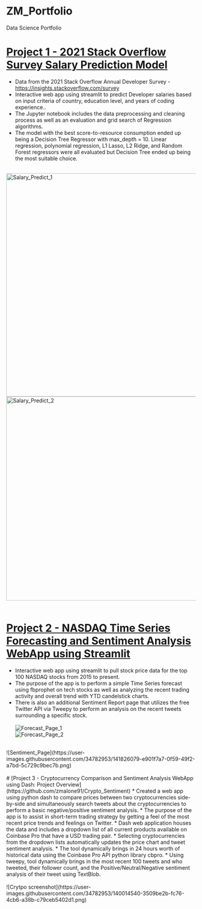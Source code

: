 # ZM_Portfolio
Data Science Portfolio

# [Project 1 - 2021 Stack Overflow Survey Salary Prediction Model](https://github.com/zmalone91/Developer_Salary)

* Data from the 2021 Stack Overflow Annual Developer Survey - https://insights.stackoverflow.com/survey
* Interactive web app using streamlit to predict Developer salaries based on input criteria of country, education level, and years of coding experience..<br>
* The Jupyter notebook includes the data preprocessing and cleaning process as well as an evaluation and grid search of Regression algorithms.<br>
* The model with the best score-to-resource consumption ended up being a Decision Tree Regressor with max_depth = 10. Linear regression, polynomial regression, L1 Lasso, L2 Ridge, and Random Forest regressors were all evaluated but Decision Tree ended up being the most suitable choice.<br>
<br>
<img width="593" alt="Salary_Predict_1" src="https://user-images.githubusercontent.com/34782953/141933850-a99b2d78-a484-41a1-9911-5ab3c3d4a9f9.png"><br>
<img width="542" alt="Salary_Predict_2" src="https://user-images.githubusercontent.com/34782953/141933865-d248a219-0cf7-40bf-9db2-65d153971887.png"><br>
<br>

# [Project 2 - NASDAQ Time Series Forecasting and Sentiment Analysis WebApp using Streamlit](https://github.com/zmalone91/Stock_Prediction)
* Interactive web app using streamlit to pull stock price data for the top 100 NASDAQ stocks from 2015 to present.<br>
* The purpose of the app is to perform a simple Time Series forecast using fbprophet on tech stocks as well as analyzing the recent trading activity and overall trend with YTD candelstick charts. <br>
* There is also an additional Sentiment Report page that utilizes the free Twitter API via Tweepy to perform an analysis on the recent tweets surrounding a specific stock. <br><br>
![Forecast_Page_1](https://user-images.githubusercontent.com/34782953/141825954-ff8c391a-063f-4c67-96e8-1991dc0dac4e.png)<br>
![Forecast_Page_2](https://user-images.githubusercontent.com/34782953/141826018-2674a5ba-995b-423a-bba1-ac7aa5992f89.png)<br>
<br>
![Sentiment_Page](https://user-images.githubusercontent.com/34782953/141826079-e901f7a7-0f59-49f2-a7bd-5c729c9bec7b.png)<br>
<br>
# [Project 3 - Cryptocurrency Comparison and Sentiment Analysis WebApp using Dash: Project Overview](https://github.com/zmalone91/Crypto_Sentiment)
* Created a web app using python dash to compare prices between two cryptocurrencies side-by-side and simultaneously search tweets about the cryptocurrencies to perform a basic negative/positive sentiment analysis.
* The purpose of the app is to assist in short-term trading strategy by getting a feel of the most recent price trends and feelings on Twitter.
* Dash web application houses the data and includes a dropdown list of all current products available on Coinbase Pro that have a USD trading pair.
* Selecting cryptocurrencies from the dropdown lists automatically updates the price chart and tweet sentiment analysis.
* The tool dynamically brings in 24 hours worth of historical data using the Coinbase Pro API python library cbpro.
* Using tweepy, tool dynamically brings in the most recent 100 tweets and who tweeted, their follower count, and the Positive/Neutral/Negative sentiment analysis of their tweet using TextBlob. <br><br>
![Crytpo screenshot](https://user-images.githubusercontent.com/34782953/140014540-3509be2b-fc76-4cb6-a38b-c79ceb5402d1.png)
